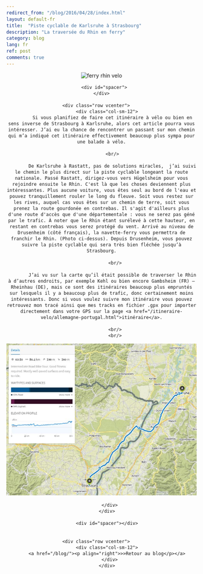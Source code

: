 ```yaml
---
redirect_from: "/blog/2016/04/28/index.html"
layout: default-fr
title:  "Piste cyclable de Karlsruhe à Strasbourg"
description: "La traversée du Rhin en ferry"
category: blog
lang: fr
ref: post
comments: true
---
```


<div class="container blog" align="center">
     <div class="row vcenter">
         <div class="col-sm-12">
        <img src="https://batardo.github.io/Images/IMG_0128.JPG" id="" alt="ferry rhin velo">
        </div>
      </div>

      <div id="spacer">
    </div>

      <div class="row vcenter">      
        <div class="col-sm-12">
            Si vous planifiez de faire cet itinéraire à vélo ou bien en sens inverse de Strasbourg à Karlsruhe, alors cet article pourra vous intéresser. J’ai eu la chance de rencontrer un passant sur mon chemin qui m’a indiqué cet itinéraire effectivement beaucoup plus sympa pour une balade à vélo.

            <br/>

            De Karlsruhe à Rastatt, pas de solutions miracles,  j’ai suivi le chemin le plus direct sur la piste cyclable longeant la route nationale. Passé Rastatt, dirigez-vous vers Hügelsheim pour vous rejoindre ensuite le Rhin. C'est là que les choses deviennent plus intéressantes. Plus aucune voiture, vous êtes seul au bord de l'eau et pouvez tranquillement rouler le long du fleuve. Soit vous restez sur les rives, auquel cas vous êtes sur un chemin de terre, soit vous prenez la route gourdonée en contrebas. Il s'agit d'ailleurs plus d'une route d'accès que d'une départementale : vous ne serez pas géné par le trafic. À noter que le Rhin étant surélevé à cette hauteur, en restant en contrebas vous serez protégé du vent. Arrivé au niveau de Drusenheim (côté français), la navette-ferry vous permettra de franchir le Rhin. (Photo ci-dessus). Depuis Drusenheim, vous pouvez suivre la piste cyclable qui sera très bien fléchée jusqu’à Strasbourg.

              <br/>

            J’ai vu sur la carte qu’il était possible de traverser le Rhin à d’autres endroits, par exemple Kehl ou bien encore Gambsheim (FR) – Rheinhau (DE), mais ce sont des itinéraires beaucoup plus empruntés sur lesquels il y a beaucoup plus de trafic, donc certainement moins intéressants. Donc si vous voulez suivre mon itinéraire vous pouvez retrouvez mon tracé ainsi que mes tracks en fichier .gpx pour importer directement dans votre GPS sur la page <a href="/itineraire-velo/allemagne-portugal.html">itinéraire</a>.

              <br/>
              <br/>


<a href="https://en.komoot.de/tour/11750427/embed" target="_blank"><img src="https://raw.githubusercontent.com/batardo/batardo.github.io/master/Images/Routes//11750427_09.JPG" alt="itinéraire vélo de Karlsruhe à Strasbourg" id="mapa"></a>
            
          </div>
        </div>

        <div id="spacer"></div>


      <div class="row vcenter">      
        <div class="col-sm-12">
        <a href="/blog/"><p align="right">>>Retour au blog</p></a>
          </div>
        </div>


  </div>
